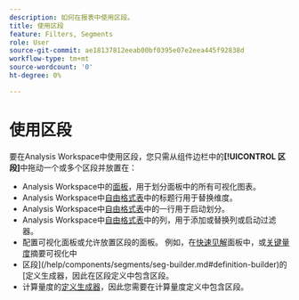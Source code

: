 ```yaml
---
description: 如何在报表中使用区段。
title: 使用区段
feature: Filters, Segments
role: User
source-git-commit: ae18137812eeab00bf0395e07e2eea445f92838d
workflow-type: tm+mt
source-wordcount: '0'
ht-degree: 0%

---
```



# 使用区段

要在Analysis Workspace中使用区段，您只需从组件边栏中的&#x200B;**[!UICONTROL 区段]**&#x200B;中拖动一个或多个区段并放置在：

* Analysis Workspace中的[面板](/help/analysis-workspace/c-panels/panels.md)，用于划分面板中的所有可视化图表。
* Analysis Workspace中[自由格式表](/help/analysis-workspace/visualizations/freeform-table/freeform-table.md)中的标题行用于替换维度。
* Analysis Workspace中[自由格式表](/help/analysis-workspace/visualizations/freeform-table/freeform-table.md)中的一行用于启动划分。
* Analysis Workspace中[自由格式表](/help/analysis-workspace/visualizations/freeform-table/freeform-table.md)中的列，用于添加或替换列或启动过滤器。
* 配置可视化面板或允许放置区段的面板。 例如，在[快速见解](/help/analysis-workspace/c-panels/quickinsight.md)面板中，或[关键量度](/help/analysis-workspace/visualizations/key-metric.md)摘要可视化中
* 区段](/help/components/segments/seg-builder.md#definition-builder)的[定义生成器，因此在区段定义中包含区段。
* 计算量度的[定义生成器](/help/components/calc-metrics/cm-workflow/cm-build-metrics.md#definition-builder)，因此您需要在计算量度定义中包含区段。

